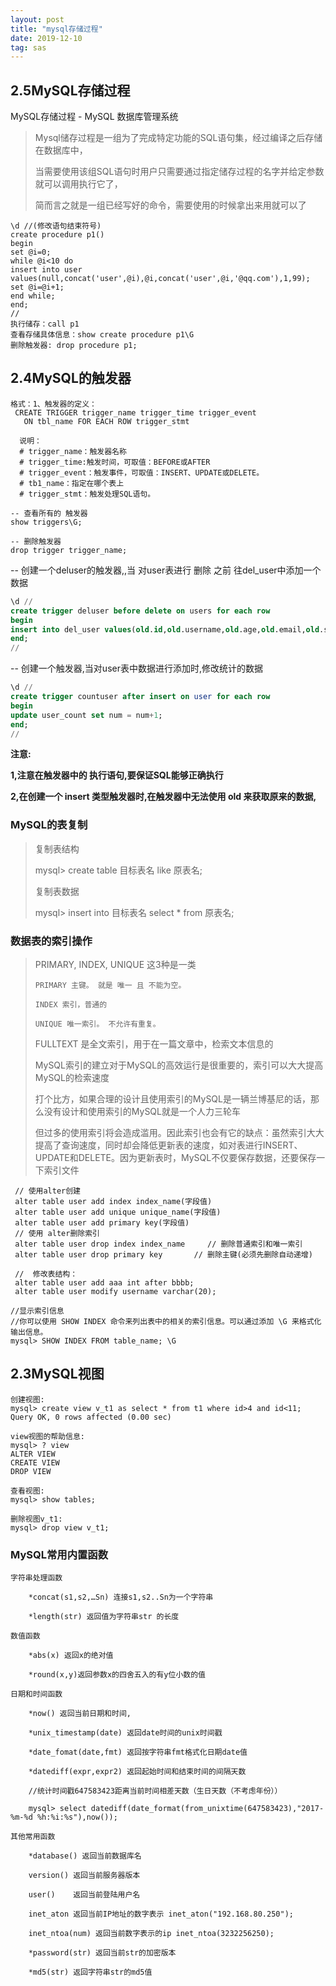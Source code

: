 ```yaml
---
layout: post
title: "mysql存储过程"
date: 2019-12-10
tag: sas
---
```




## 2.5MySQL存储过程

MySQL存储过程 - MySQL 数据库管理系统

> Mysql储存过程是一组为了完成特定功能的SQL语句集，经过编译之后存储在数据库中，
>
> 当需要使用该组SQL语句时用户只需要通过指定储存过程的名字并给定参数就可以调用执行它了，
>
> 简而言之就是一组已经写好的命令，需要使用的时候拿出来用就可以了

```
\d //(修改语句结束符号)
create procedure p1()
begin
set @i=0;
while @i<10 do
insert into user values(null,concat('user',@i),@i,concat('user',@i,'@qq.com'),1,99);
set @i=@i+1;
end while;
end;
//
执行储存：call p1
查看存储具体信息：show create procedure p1\G
删除触发器: drop procedure p1;
```







## 2.4MySQL的触发器

```
格式：1、触发器的定义：
 CREATE TRIGGER trigger_name trigger_time trigger_event
   ON tbl_name FOR EACH ROW trigger_stmt

  说明：
  # trigger_name：触发器名称
  # trigger_time:触发时间，可取值：BEFORE或AFTER
  # trigger_event：触发事件，可取值：INSERT、UPDATE或DELETE。
  # tb1_name：指定在哪个表上
  # trigger_stmt：触发处理SQL语句。

-- 查看所有的 触发器
show triggers\G;

-- 删除触发器
drop trigger trigger_name;
```

-- 创建一个deluser的触发器,,当 对user表进行 删除 之前 往del_user中添加一个数据

```sql
\d //
create trigger deluser before delete on users for each row
begin
insert into del_user values(old.id,old.username,old.age,old.email,old.sex,old.account);
end;
//
```

-- 创建一个触发器,当对user表中数据进行添加时,修改统计的数据

```sql
\d //
create trigger countuser after insert on user for each row
begin
update user_count set num = num+1;
end;
//
```

**注意:**

**1,注意在触发器中的 执行语句,要保证SQL能够正确执行**

**2,在创建一个 insert 类型触发器时,在触发器中无法使用 old 来获取原来的数据,**

































































### MySQL的表复制

> 复制表结构
>
> mysql> create table 目标表名 like 原表名;
>
> 复制表数据
>
> mysql> insert into 目标表名 select * from 原表名;

### 数据表的索引操作

> PRIMARY, INDEX, UNIQUE 这3种是一类
>
> ```
> PRIMARY 主键。 就是 唯一 且 不能为空。
> 
> INDEX 索引，普通的
> 
> UNIQUE 唯一索引。 不允许有重复。
> ```
>
> FULLTEXT 是全文索引，用于在一篇文章中，检索文本信息的
>
> MySQL索引的建立对于MySQL的高效运行是很重要的，索引可以大大提高MySQL的检索速度
>
> 打个比方，如果合理的设计且使用索引的MySQL是一辆兰博基尼的话，那么没有设计和使用索引的MySQL就是一个人力三轮车
>
> 但过多的使用索引将会造成滥用。因此索引也会有它的缺点：虽然索引大大提高了查询速度，同时却会降低更新表的速度，如对表进行INSERT、UPDATE和DELETE。因为更新表时，MySQL不仅要保存数据，还要保存一下索引文件

```
 // 使用alter创建
 alter table user add index index_name(字段值)
 alter table user add unique unique_name(字段值)
 alter table user add primary key(字段值)
 // 使用 alter删除索引
 alter table user drop index index_name     // 删除普通索引和唯一索引
 alter table user drop primary key       // 删除主键(必须先删除自动递增)

 //  修改表结构：
 alter table user add aaa int after bbbb;
 alter table user modify username varchar(20);

//显示索引信息
//你可以使用 SHOW INDEX 命令来列出表中的相关的索引信息。可以通过添加 \G 来格式化输出信息。
mysql> SHOW INDEX FROM table_name; \G
```

## 2.3MySQL视图

```
创建视图:
mysql> create view v_t1 as select * from t1 where id>4 and id<11;
Query OK, 0 rows affected (0.00 sec)

view视图的帮助信息:
mysql> ? view
ALTER VIEW
CREATE VIEW
DROP VIEW

查看视图:
mysql> show tables;

删除视图v_t1:
mysql> drop view v_t1;
```

### MySQL常用内置函数

```
字符串处理函数

    *concat(s1,s2,…Sn) 连接s1,s2..Sn为一个字符串

    *length(str) 返回值为字符串str 的长度

数值函数

    *abs(x) 返回x的绝对值

    *round(x,y)返回参数x的四舍五入的有y位小数的值

日期和时间函数

    *now() 返回当前日期和时间,

    *unix_timestamp(date) 返回date时间的unix时间戳

    *date_fomat(date,fmt) 返回按字符串fmt格式化日期date值

    *datediff(expr,expr2) 返回起始时间和结束时间的间隔天数

    //统计时间戳647583423距离当前时间相差天数（生日天数（不考虑年份））

    mysql> select datediff(date_format(from_unixtime(647583423),"2017-%m-%d %h:%i:%s"),now());

其他常用函数

    *database() 返回当前数据库名

    version() 返回当前服务器版本

    user()    返回当前登陆用户名

    inet_aton 返回当前IP地址的数字表示 inet_aton("192.168.80.250");

    inet_ntoa(num) 返回当前数字表示的ip inet_ntoa(3232256250);

    *password(str) 返回当前str的加密版本

    *md5(str) 返回字符串str的md5值
```